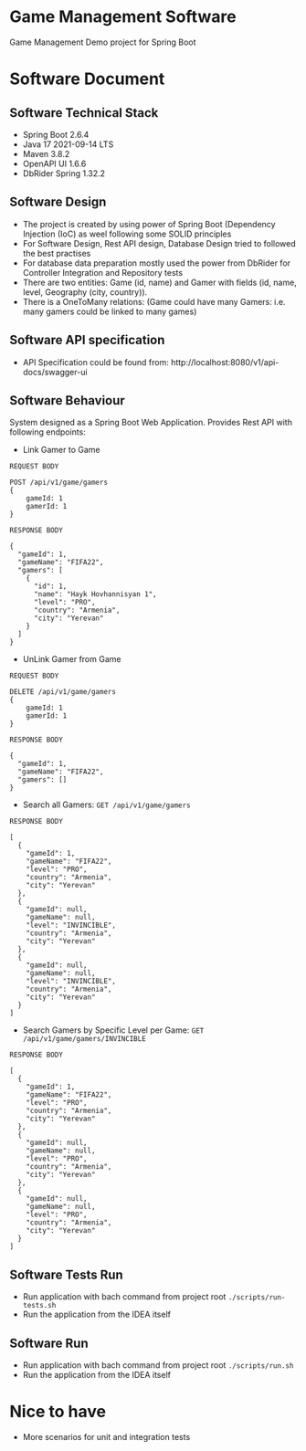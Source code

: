 # Game Management Software
Game Management Demo project for Spring Boot

# Software Document

## Software Technical Stack
* Spring Boot 2.6.4
* Java 17 2021-09-14 LTS
* Maven 3.8.2
* OpenAPI UI 1.6.6
* DbRider Spring 1.32.2

## Software Design

* The project is created by using power of Spring Boot (Dependency Injection (IoC) as weel following some SOLID principles
* For Software Design, Rest API design, Database Design tried to followed the best practises
* For database data preparation mostly used the power from DbRider for Controller Integration and Repository tests
* There are two entities: Game (id, name) and Gamer with fields (id, name, level, Geography (city, country)).
* There is a OneToMany relations: (Game could have many Gamers: i.e. many gamers could be linked to many games)

## Software API specification
* API Specification could be found from: http://localhost:8080/v1/api-docs/swagger-ui

## Software Behaviour
System designed as a Spring Boot Web Application. Provides Rest API with following endpoints:

* Link Gamer to Game

`REQUEST BODY`
```
POST /api/v1/game/gamers
{
    gameId: 1
    gamerId: 1
}
```

`RESPONSE BODY`
```
{
  "gameId": 1,
  "gameName": "FIFA22",
  "gamers": [
    {
      "id": 1,
      "name": "Hayk Hovhannisyan 1",
      "level": "PRO",
      "country": "Armenia",
      "city": "Yerevan"
    }
  ]
}
```

* UnLink Gamer from Game

`REQUEST BODY`
```
DELETE /api/v1/game/gamers
{
    gameId: 1
    gamerId: 1
}
```

`RESPONSE BODY`
```
{
  "gameId": 1,
  "gameName": "FIFA22",
  "gamers": []
}
```

* Search all Gamers: `GET /api/v1/game/gamers`

`RESPONSE BODY `
```
[
  {
    "gameId": 1,
    "gameName": "FIFA22",
    "level": "PRO",
    "country": "Armenia",
    "city": "Yerevan"
  },
  {
    "gameId": null,
    "gameName": null,
    "level": "INVINCIBLE",
    "country": "Armenia",
    "city": "Yerevan"
  },
  {
    "gameId": null,
    "gameName": null,
    "level": "INVINCIBLE",
    "country": "Armenia",
    "city": "Yerevan"
  }
]
```

* Search Gamers by Specific Level per Game: `GET /api/v1/game/gamers/INVINCIBLE`

`RESPONSE BODY `
```
[
  {
    "gameId": 1,
    "gameName": "FIFA22",
    "level": "PRO",
    "country": "Armenia",
    "city": "Yerevan"
  },
  {
    "gameId": null,
    "gameName": null,
    "level": "PRO",
    "country": "Armenia",
    "city": "Yerevan"
  },
  {
    "gameId": null,
    "gameName": null,
    "level": "PRO",
    "country": "Armenia",
    "city": "Yerevan"
  }
]
```

## Software Tests Run
- Run application with bach command from project root `./scripts/run-tests.sh`
- Run the application from the IDEA itself

## Software Run
- Run application with bach command from project root `./scripts/run.sh`
- Run the application from the IDEA itself

# Nice to have
* More scenarios for unit and integration tests 
